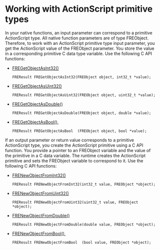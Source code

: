 # Working with ActionScript primitive types

In your native functions, an input parameter can correspond to a primitive
ActionScript type. All native function parameters are of type FREObject.
Therefore, to work with an ActionScript primitive type input parameter, you get
the ActionScript value of the FREObject parameter. You store the value in a
corresponding primitive C data type variable. Use the following C API functions:

- [FREGetObjectAsInt32()](../../native-c-api-reference/functions-you-use/fregetobjectasint32.md)

      FREResult FREGetObjectAsInt32(FREObject object, int32_t *value);

- [FREGetObjectAsUint32()](../../native-c-api-reference/functions-you-use/fregetobjectasuint32.md)

      FREResult FREGetObjectAsUint32(FREObject object, uint32_t *value);

- [FREGetObjectAsDouble()](../../native-c-api-reference/functions-you-use/fregetobjectasdouble.md)

      FREResult FREGetObjectAsDouble(FREObject object, double *value);

- [FREGetObjectAsBool()](../../native-c-api-reference/functions-you-use/fregetobjectasbool.md),

      FREResult FREGetObjectAsBool  (FREObject object, bool *value);

If an output parameter or return value corresponds to a primitive ActionScript
type, you create the ActionScript primitive using a C API function. You provide
a pointer to an FREObject variable and the value of the primitive in a C data
variable. The runtime creates the ActionScript primitive and sets the FREObject
variable to correspond to it. Use the following C API functions:

- [FRENewObjectFromInt32()](../../native-c-api-reference/functions-you-use/frenewobjectfromint32.md)

      FREResult FRENewObjectFromInt32(int32_t value, FREObject *object);

- [FRENewObjectFromUint32()](../../native-c-api-reference/functions-you-use/frenewobjectfromuint32.md)

      FREResult FRENewObjectFromUint32(uint32_t value, FREObject *object);

- [FRENewObjectFromDouble()](../../native-c-api-reference/functions-you-use/frenewobjectfromdouble.md)

      FREResult FRENewObjectFromDouble(double value, FREObject *object);

- [FRENewObjectFromBool()](../../native-c-api-reference/functions-you-use/frenewobjectfrombool.md),

      FREResult FRENewObjectFromBool  (bool value, FREObject *object);
